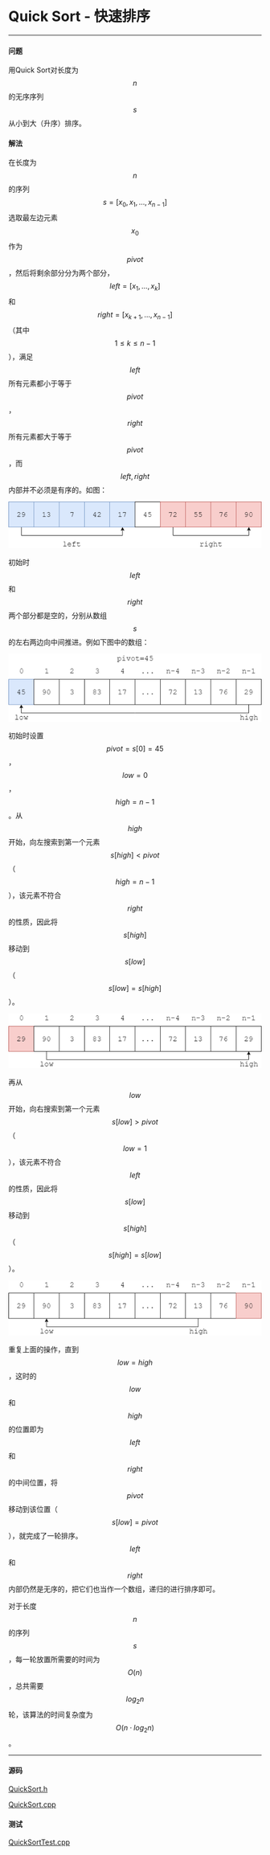 <script type="text/javascript" src="https://cdnjs.cloudflare.com/ajax/libs/mathjax/2.7.1/MathJax.js?config=TeX-AMS-MML_HTMLorMML"></script>

# Quick Sort - 快速排序

--------

#### 问题

用Quick Sort对长度为$$ n $$的无序序列$$ s $$从小到大（升序）排序。

#### 解法

在长度为$$ n $$的序列$$ s = [x_0, x_1, \dots, x_{n-1}] $$选取最左边元素$$ x_0 $$作为$$ pivot $$，然后将剩余部分分为两个部分，$$ left = [x_1, \dots, x_k] $$和$$ right = [x_{k+1}, \dots, x_{n-1}] $$（其中$$ 1 \le k \le n-1 $$），满足$$ left $$所有元素都小于等于$$ pivot $$，$$ right $$所有元素都大于等于$$ pivot $$，而$$ left, right $$内部并不必须是有序的。如图：

![QuickSort4.png](../res/QuickSort4.png)

初始时$$ left $$和$$ right $$两个部分都是空的，分别从数组$$ s $$的左右两边向中间推进。例如下图中的数组：

![QuickSort1.png](../res/QuickSort1.png)

初始时设置$$ pivot = s[0] = 45 $$，$$ low = 0 $$，$$ high = n-1 $$。从$$ high $$开始，向左搜索到第一个元素$$ s[high] \lt pivot $$（$$ high = n-1 $$），该元素不符合$$ right $$的性质，因此将$$ s[high] $$移动到$$ s[low] $$（$$ s[low] = s[high] $$）。

![QuickSort2.png](../res/QuickSort2.png)

再从$$ low $$开始，向右搜索到第一个元素$$ s[low] \gt pivot $$（$$ low = 1 $$），该元素不符合$$ left $$的性质，因此将$$ s[low] $$移动到$$ s[high] $$（$$ s[high] = s[low] $$）。

![QuickSort3.png](../res/QuickSort3.png)

重复上面的操作，直到$$ low = high $$，这时的$$ low $$和$$ high $$的位置即为$$ left $$和$$ right $$的中间位置，将$$ pivot $$移动到该位置（$$ s[low] = pivot $$），就完成了一轮排序。$$ left $$和$$ right $$内部仍然是无序的，把它们也当作一个数组，递归的进行排序即可。

对于长度$$ n $$的序列$$ s $$，每一轮放置所需要的时间为$$ O(n) $$，总共需要$$ log_2 n $$轮，该算法的时间复杂度为$$ O(n \cdot log_2 n) $$。

--------

#### 源码

[QuickSort.h](https://github.com/linrongbin16/Way-to-Algorithm/blob/master/src/Sort/QuickSort.h)

[QuickSort.cpp](https://github.com/linrongbin16/Way-to-Algorithm/blob/master/src/Sort/QuickSort.cpp)

#### 测试

[QuickSortTest.cpp](https://github.com/linrongbin16/Way-to-Algorithm/blob/master/src/Sort/QuickSortTest.cpp)
